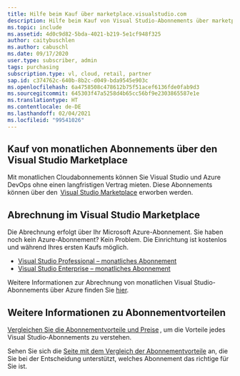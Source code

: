 ```yaml
---
title: Hilfe beim Kauf über marketplace.visualstudio.com
description: Hilfe beim Kauf von Visual Studio-Abonnements über marketplace.visualstudio.com
ms.topic: include
ms.assetid: 4d0c9d82-5bda-4021-b219-5e1cf948f325
author: caitybuschlen
ms.author: cabuschl
ms.date: 09/17/2020
user.type: subscriber, admin
tags: purchasing
subscription.type: vl, cloud, retail, partner
sap.id: c374762c-640b-8b2c-d049-bda9545e903c
ms.openlocfilehash: 6a4758508c478612b75f51acef6136fde0fab9d3
ms.sourcegitcommit: 645303f47a5258d4b65cc56bf9e2303865587e1e
ms.translationtype: HT
ms.contentlocale: de-DE
ms.lasthandoff: 02/04/2021
ms.locfileid: "99541026"
---
```

## <a name="purchase-monthly-subscriptions-through-visual-studio-marketplace"></a>Kauf von monatlichen Abonnements über den Visual Studio Marketplace 

Mit monatlichen Cloudabonnements können Sie Visual Studio und Azure DevOps ohne einen langfristigen Vertrag mieten. Diese Abonnements können über den  [Visual Studio Marketplace](https://marketplace.visualstudio.com/subscriptions) erworben werden.  

## <a name="billing-in-the-visual-studio-marketplace"></a>Abrechnung im Visual Studio Marketplace 

Die Abrechnung erfolgt über Ihr Microsoft Azure-Abonnement. Sie haben noch kein Azure-Abonnement? Kein Problem. Die Einrichtung ist kostenlos und während Ihres ersten Kaufs möglich.  

* [Visual Studio Professional – monatliches Abonnement](https://marketplace.visualstudio.com/items?itemName=ms.vs-professional-monthly) 
* [Visual Studio Enterprise – monatliches Abonnement](https://marketplace.visualstudio.com/items?itemName=ms.vs-enterprise-monthly) 

Weitere Informationen zur Abrechnung von monatlichen Visual Studio-Abonnements über Azure finden Sie [hier](https://docs.microsoft.com/visualstudio/subscriptions/vscloud-billing-faq). 

## <a name="more-information-about-subscription-benefits"></a>Weitere Informationen zu Abonnementvorteilen

[Vergleichen Sie die Abonnementvorteile und Preise](https://visualstudio.microsoft.com/vs/pricing/) , um die Vorteile jedes Visual Studio-Abonnements zu verstehen. 

Sehen Sie sich die [Seite mit dem Vergleich der Abonnementvorteile](https://visualstudio.microsoft.com/vs/benefits/) an, die Sie bei der Entscheidung unterstützt, welches Abonnement das richtige für Sie ist.